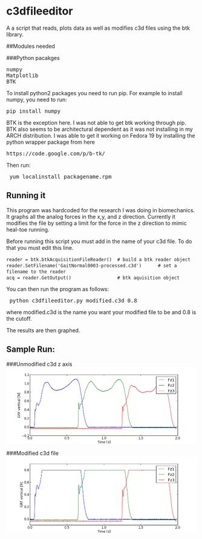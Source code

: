 c3dfileeditor
=============

A a script that reads, plots data as well as modifies c3d files using the btk library.

##Modules needed

###Python pacakges
<pre>
numpy
Matplotlib
BTK
</pre>

To install python2 packages you need to run pip.
For example to install numpy, you need to run:

<pre>pip install numpy</pre>

BTK is the exception here. I was not able to get btk working through pip. BTK also seems to be architectural dependent as it was not installing in my ARCH distribution. I was able to get it working on Fedora 19 by installing the python wrapper package from here

<pre>https://code.google.com/p/b-tk/</pre>

Then run:

<pre> yum localinstall packagename.rpm </pre>

## Running it

This program was hardcoded for the research I was doing in biomechanics. It graphs all the analog forces in the x,y, and z direction. Currently it modifies the file by setting a limit for the force in the z direction to mimic heal-toe running.

Before running this script you must add in the name of your c3d file. To do that you must edit this line.
<pre><code>reader = btk.btkAcquisitionFileReader()  # build a btk reader object 
reader.SetFilename('GaitNormal0003-processed.c3d')      # set a filename to the reader
acq = reader.GetOutput()                 # btk aquisition object</code></pre>

You can then run the program as follows:

<pre> python c3dfileeditor.py modified.c3d 0.8 </pre>

where modified.c3d is the name you want your modified file to be and 0.8 is the cutoff.

The results are then graphed.

## Sample Run:

###Unmodified c3d z axis
![Unmodified](forceZaxis.png "Unmodified")

###Modified c3d file
![Modified](modifiedforceZaxis.png "Unmodified")





